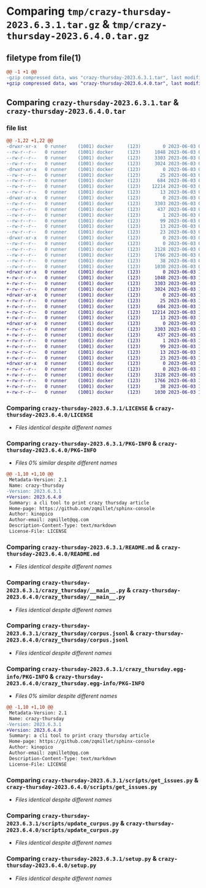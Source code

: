 # Comparing `tmp/crazy-thursday-2023.6.3.1.tar.gz` & `tmp/crazy-thursday-2023.6.4.0.tar.gz`

## filetype from file(1)

```diff
@@ -1 +1 @@
-gzip compressed data, was "crazy-thursday-2023.6.3.1.tar", last modified: Sat Jun  3 05:27:21 2023, max compression
+gzip compressed data, was "crazy-thursday-2023.6.4.0.tar", last modified: Sat Jun  3 17:27:08 2023, max compression
```

## Comparing `crazy-thursday-2023.6.3.1.tar` & `crazy-thursday-2023.6.4.0.tar`

### file list

```diff
@@ -1,22 +1,22 @@
-drwxr-xr-x   0 runner    (1001) docker     (123)        0 2023-06-03 05:27:21.148548 crazy-thursday-2023.6.3.1/
--rw-r--r--   0 runner    (1001) docker     (123)     1048 2023-06-03 05:27:04.000000 crazy-thursday-2023.6.3.1/LICENSE
--rw-r--r--   0 runner    (1001) docker     (123)     3303 2023-06-03 05:27:21.144548 crazy-thursday-2023.6.3.1/PKG-INFO
--rw-r--r--   0 runner    (1001) docker     (123)     3024 2023-06-03 05:27:04.000000 crazy-thursday-2023.6.3.1/README.md
-drwxr-xr-x   0 runner    (1001) docker     (123)        0 2023-06-03 05:27:21.144548 crazy-thursday-2023.6.3.1/crazy_thursday/
--rw-r--r--   0 runner    (1001) docker     (123)       25 2023-06-03 05:27:11.000000 crazy-thursday-2023.6.3.1/crazy_thursday/__init__.py
--rw-r--r--   0 runner    (1001) docker     (123)      684 2023-06-03 05:27:04.000000 crazy-thursday-2023.6.3.1/crazy_thursday/__main__.py
--rw-r--r--   0 runner    (1001) docker     (123)    12214 2023-06-03 05:27:11.000000 crazy-thursday-2023.6.3.1/crazy_thursday/corpus.jsonl
--rw-r--r--   0 runner    (1001) docker     (123)       13 2023-06-03 05:27:04.000000 crazy-thursday-2023.6.3.1/crazy_thursday/requirements.txt
-drwxr-xr-x   0 runner    (1001) docker     (123)        0 2023-06-03 05:27:21.144548 crazy-thursday-2023.6.3.1/crazy_thursday.egg-info/
--rw-r--r--   0 runner    (1001) docker     (123)     3303 2023-06-03 05:27:21.000000 crazy-thursday-2023.6.3.1/crazy_thursday.egg-info/PKG-INFO
--rw-r--r--   0 runner    (1001) docker     (123)      437 2023-06-03 05:27:21.000000 crazy-thursday-2023.6.3.1/crazy_thursday.egg-info/SOURCES.txt
--rw-r--r--   0 runner    (1001) docker     (123)        1 2023-06-03 05:27:21.000000 crazy-thursday-2023.6.3.1/crazy_thursday.egg-info/dependency_links.txt
--rw-r--r--   0 runner    (1001) docker     (123)       99 2023-06-03 05:27:21.000000 crazy-thursday-2023.6.3.1/crazy_thursday.egg-info/entry_points.txt
--rw-r--r--   0 runner    (1001) docker     (123)       13 2023-06-03 05:27:21.000000 crazy-thursday-2023.6.3.1/crazy_thursday.egg-info/requires.txt
--rw-r--r--   0 runner    (1001) docker     (123)       23 2023-06-03 05:27:21.000000 crazy-thursday-2023.6.3.1/crazy_thursday.egg-info/top_level.txt
-drwxr-xr-x   0 runner    (1001) docker     (123)        0 2023-06-03 05:27:21.144548 crazy-thursday-2023.6.3.1/scripts/
--rw-r--r--   0 runner    (1001) docker     (123)        0 2023-06-03 05:27:04.000000 crazy-thursday-2023.6.3.1/scripts/__init__.py
--rw-r--r--   0 runner    (1001) docker     (123)     3128 2023-06-03 05:27:04.000000 crazy-thursday-2023.6.3.1/scripts/get_issues.py
--rw-r--r--   0 runner    (1001) docker     (123)     1766 2023-06-03 05:27:04.000000 crazy-thursday-2023.6.3.1/scripts/update_curpus.py
--rw-r--r--   0 runner    (1001) docker     (123)       38 2023-06-03 05:27:21.148548 crazy-thursday-2023.6.3.1/setup.cfg
--rw-r--r--   0 runner    (1001) docker     (123)     1030 2023-06-03 05:27:04.000000 crazy-thursday-2023.6.3.1/setup.py
+drwxr-xr-x   0 runner    (1001) docker     (123)        0 2023-06-03 17:27:08.723176 crazy-thursday-2023.6.4.0/
+-rw-r--r--   0 runner    (1001) docker     (123)     1048 2023-06-03 17:26:49.000000 crazy-thursday-2023.6.4.0/LICENSE
+-rw-r--r--   0 runner    (1001) docker     (123)     3303 2023-06-03 17:27:08.723176 crazy-thursday-2023.6.4.0/PKG-INFO
+-rw-r--r--   0 runner    (1001) docker     (123)     3024 2023-06-03 17:26:49.000000 crazy-thursday-2023.6.4.0/README.md
+drwxr-xr-x   0 runner    (1001) docker     (123)        0 2023-06-03 17:27:08.719176 crazy-thursday-2023.6.4.0/crazy_thursday/
+-rw-r--r--   0 runner    (1001) docker     (123)       25 2023-06-03 17:26:57.000000 crazy-thursday-2023.6.4.0/crazy_thursday/__init__.py
+-rw-r--r--   0 runner    (1001) docker     (123)      684 2023-06-03 17:26:49.000000 crazy-thursday-2023.6.4.0/crazy_thursday/__main__.py
+-rw-r--r--   0 runner    (1001) docker     (123)    12214 2023-06-03 17:26:57.000000 crazy-thursday-2023.6.4.0/crazy_thursday/corpus.jsonl
+-rw-r--r--   0 runner    (1001) docker     (123)       13 2023-06-03 17:26:49.000000 crazy-thursday-2023.6.4.0/crazy_thursday/requirements.txt
+drwxr-xr-x   0 runner    (1001) docker     (123)        0 2023-06-03 17:27:08.723176 crazy-thursday-2023.6.4.0/crazy_thursday.egg-info/
+-rw-r--r--   0 runner    (1001) docker     (123)     3303 2023-06-03 17:27:08.000000 crazy-thursday-2023.6.4.0/crazy_thursday.egg-info/PKG-INFO
+-rw-r--r--   0 runner    (1001) docker     (123)      437 2023-06-03 17:27:08.000000 crazy-thursday-2023.6.4.0/crazy_thursday.egg-info/SOURCES.txt
+-rw-r--r--   0 runner    (1001) docker     (123)        1 2023-06-03 17:27:08.000000 crazy-thursday-2023.6.4.0/crazy_thursday.egg-info/dependency_links.txt
+-rw-r--r--   0 runner    (1001) docker     (123)       99 2023-06-03 17:27:08.000000 crazy-thursday-2023.6.4.0/crazy_thursday.egg-info/entry_points.txt
+-rw-r--r--   0 runner    (1001) docker     (123)       13 2023-06-03 17:27:08.000000 crazy-thursday-2023.6.4.0/crazy_thursday.egg-info/requires.txt
+-rw-r--r--   0 runner    (1001) docker     (123)       23 2023-06-03 17:27:08.000000 crazy-thursday-2023.6.4.0/crazy_thursday.egg-info/top_level.txt
+drwxr-xr-x   0 runner    (1001) docker     (123)        0 2023-06-03 17:27:08.723176 crazy-thursday-2023.6.4.0/scripts/
+-rw-r--r--   0 runner    (1001) docker     (123)        0 2023-06-03 17:26:49.000000 crazy-thursday-2023.6.4.0/scripts/__init__.py
+-rw-r--r--   0 runner    (1001) docker     (123)     3128 2023-06-03 17:26:49.000000 crazy-thursday-2023.6.4.0/scripts/get_issues.py
+-rw-r--r--   0 runner    (1001) docker     (123)     1766 2023-06-03 17:26:49.000000 crazy-thursday-2023.6.4.0/scripts/update_curpus.py
+-rw-r--r--   0 runner    (1001) docker     (123)       38 2023-06-03 17:27:08.723176 crazy-thursday-2023.6.4.0/setup.cfg
+-rw-r--r--   0 runner    (1001) docker     (123)     1030 2023-06-03 17:26:49.000000 crazy-thursday-2023.6.4.0/setup.py
```

### Comparing `crazy-thursday-2023.6.3.1/LICENSE` & `crazy-thursday-2023.6.4.0/LICENSE`

 * *Files identical despite different names*

### Comparing `crazy-thursday-2023.6.3.1/PKG-INFO` & `crazy-thursday-2023.6.4.0/PKG-INFO`

 * *Files 0% similar despite different names*

```diff
@@ -1,10 +1,10 @@
 Metadata-Version: 2.1
 Name: crazy-thursday
-Version: 2023.6.3.1
+Version: 2023.6.4.0
 Summary: a cli tool to print crazy thursday article
 Home-page: https://github.com/zqmillet/sphinx-console
 Author: kinopico
 Author-email: zqmillet@qq.com
 Description-Content-Type: text/markdown
 License-File: LICENSE
```

### Comparing `crazy-thursday-2023.6.3.1/README.md` & `crazy-thursday-2023.6.4.0/README.md`

 * *Files identical despite different names*

### Comparing `crazy-thursday-2023.6.3.1/crazy_thursday/__main__.py` & `crazy-thursday-2023.6.4.0/crazy_thursday/__main__.py`

 * *Files identical despite different names*

### Comparing `crazy-thursday-2023.6.3.1/crazy_thursday/corpus.jsonl` & `crazy-thursday-2023.6.4.0/crazy_thursday/corpus.jsonl`

 * *Files identical despite different names*

### Comparing `crazy-thursday-2023.6.3.1/crazy_thursday.egg-info/PKG-INFO` & `crazy-thursday-2023.6.4.0/crazy_thursday.egg-info/PKG-INFO`

 * *Files 0% similar despite different names*

```diff
@@ -1,10 +1,10 @@
 Metadata-Version: 2.1
 Name: crazy-thursday
-Version: 2023.6.3.1
+Version: 2023.6.4.0
 Summary: a cli tool to print crazy thursday article
 Home-page: https://github.com/zqmillet/sphinx-console
 Author: kinopico
 Author-email: zqmillet@qq.com
 Description-Content-Type: text/markdown
 License-File: LICENSE
```

### Comparing `crazy-thursday-2023.6.3.1/scripts/get_issues.py` & `crazy-thursday-2023.6.4.0/scripts/get_issues.py`

 * *Files identical despite different names*

### Comparing `crazy-thursday-2023.6.3.1/scripts/update_curpus.py` & `crazy-thursday-2023.6.4.0/scripts/update_curpus.py`

 * *Files identical despite different names*

### Comparing `crazy-thursday-2023.6.3.1/setup.py` & `crazy-thursday-2023.6.4.0/setup.py`

 * *Files identical despite different names*

